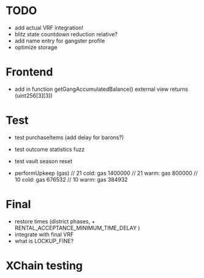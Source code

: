 
# TODO

- add actual VRF integration!
- blitz state countdown reduction relative?
- add name entry for gangster profile
- optimize storage

# Frontend
- add in function getGangAccumulatedBalance() external view returns (uint256[3][3])


# Test
- test purchaseItems (add delay for barons?)
- test outcome statistics fuzz
- test vault season reset

- performUpkeep (gas)
    // 21 cold: gas 1400000
    // 21 warm: gas 800000
    // 10 cold: gas 676532
    // 10 warm: gas 384932

# Final
- restore times (district phases, + RENTAL_ACCEPTANCE_MINIMUM_TIME_DELAY )
- integrate with final VRF
- what is LOCKUP_FINE?

# XChain testing
